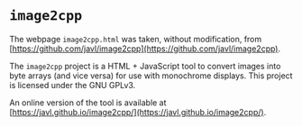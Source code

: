 # `image2cpp`
The webpage `image2cpp.html` was taken, without modification, from [https://github.com/javl/image2cpp](https://github.com/javl/image2cpp).

The `image2cpp` project is a HTML + JavaScript tool to convert images into byte arrays (and vice versa) for use with monochrome displays. This project is licensed under the GNU GPLv3.

An online version of the tool is available at [https://javl.github.io/image2cpp/](https://javl.github.io/image2cpp/).

